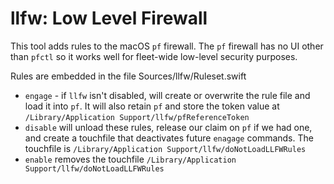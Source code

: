 # llfw: Low Level Firewall

This tool adds rules to the macOS `pf` firewall. The `pf` firewall has no UI other than `pfctl` so it works well for fleet-wide low-level security purposes.

Rules are embedded in the file Sources/llfw/Ruleset.swift

* `engage` - if `llfw` isn't disabled, will create or overwrite the rule file and load it into `pf`. It will also retain `pf` and store the token value at `/Library/Application Support/llfw/pfReferenceToken`
* `disable` will unload these rules, release our claim on `pf` if we had one, and create a touchfile that deactivates future `enagage` commands. The touchfile is `/Library/Application Support/llfw/doNotLoadLLFWRules`
* `enable` removes the touchfile `/Library/Application Support/llfw/doNotLoadLLFWRules`
